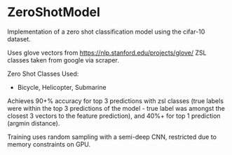 # ZeroShotModel

Implementation of a zero shot classification model using the cifar-10 dataset.

Uses glove vectors from https://nlp.stanford.edu/projects/glove/
ZSL classes taken from google via scraper.

Zero Shot Classes Used:
- Bicycle, Helicopter, Submarine

Achieves 90+% accuracy for top 3 predictions with zsl classes (true labels were within the top 3 predictions of the model - true label was amongst the closest 3 vectors to the feature prediction), and 40%+ for top 1 prediction (argmin distance).

Training uses random sampling with a semi-deep CNN, restricted due to memory constraints on GPU.

